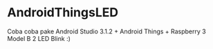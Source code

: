 # AndroidThingsLED
Coba coba pake Android Studio 3.1.2 + Android Things + Raspberry 3 Model B 2 LED Blink :)
